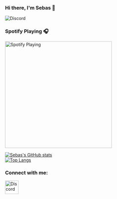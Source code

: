 
### Hi there, I'm Sebas 👋

![Discord](https://img.shields.io/discord/720326694271189124?label=Discord&logo=Discord)


### Spotify Playing 🎧

[<img src="https://novatorem-seven-indol.vercel.app/api/spotify" alt="Spotify Playing" width="350" />](https://open.spotify.com/user/ws02acp9yhpqltkquf1c0molt)

[![Sebas's GitHub stats](https://github-readme-stats.vercel.app/api?username=Sebas235&theme=radical)](https://github.com/Sebas235/github-readme-stats)
<br>
[![Top Langs](https://github-readme-stats.vercel.app/api/top-langs/?username=MOXHAFOREVA&layout=compact&theme=radical)](https://github.com/anuraghazra/github-readme-stats)

### Connect with me:
[<img align="left" alt="Discord" width="44px" src="https://i.ibb.co/YtNhB1V/icons8-discord-new-logo-48.png" />][discord]

<br/> <br/>

[discord]: https://discord.gg/d232jBTj3T
[webdevplaylist]: https://discord.gg/d232jBTj3T
